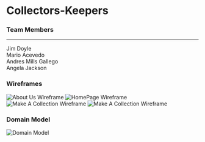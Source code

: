 # Collectors-Keepers

### Team Members 
---
Jim Doyle<br/>
Mario Acevedo <br/>
Andres Mills Gallego<br/>
Angela Jackson <br/>


### Wireframes 

![About Us Wireframe](https://user-images.githubusercontent.com/93963393/151909842-232b2a31-d468-45ee-a111-e7e1b671e9fe.PNG)
![HomePage Wireframe](https://user-images.githubusercontent.com/93963393/151909851-a8f0060a-08e9-48a4-a9ff-bf96d18eb257.PNG)
![Make A Collection Wireframe](https://user-images.githubusercontent.com/93963393/151909855-80856e58-90bc-46ae-b4aa-2f0a80dfd736.PNG)
![Make A Collection Wireframe](https://user-images.githubusercontent.com/93963393/151909870-e65d6ba3-f764-40d4-90e7-36c4107f924e.PNG)

### Domain Model

![Domain Model](https://user-images.githubusercontent.com/93963393/151910009-532009f6-1722-48e1-b800-9731fb467896.PNG)
